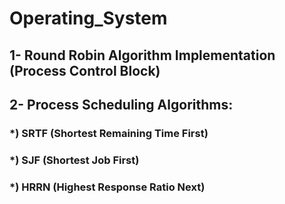 # Operating_System

## 1- Round Robin Algorithm Implementation (Process Control Block)


## 2- Process Scheduling Algorithms:


### *) SRTF (Shortest Remaining Time First)


### *) SJF (Shortest Job First) 


### *) HRRN (Highest Response Ratio Next)

